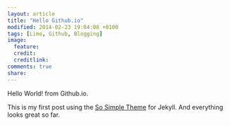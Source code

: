 ```yaml
---
layout: article
title: "Hello Github.io"
modified: 2014-02-23 19:04:08 +0100
tags: [Limo, Github, Blogging]
image:
  feature: 
  credit: 
  creditlink: 
comments: true
share: 
---
```


Hello World! from Github.io.

This is my first post using the [So Simple Theme](http://mmistakes.github.io/so-simple-theme/) for Jekyll. And everything looks great so far.